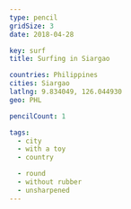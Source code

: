 ```yaml
---
type: pencil
gridSize: 3
date: 2018-04-28

key: surf
title: Surfing in Siargao

countries: Philippines
cities: Siargao
latlng: 9.834049, 126.044930
geo: PHL

pencilCount: 1

tags:
  - city
  - with a toy
  - country

  - round
  - without rubber
  - unsharpened
---
```

